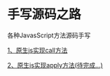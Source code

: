 # 手写源码之路
各种JavasScript方法源码手写

[1、原生js实现call方法](https://juejin.im/post/5e7b89fce51d455c6d2bca99)

[2、原生js实现apply方法(待完成...)]()
